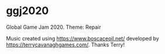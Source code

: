 # ggj2020
Global Game Jam 2020. Theme: Repair

Music created using https://www.boscaceoil.net/ developed by https://terrycavanaghgames.com/. Thanks Terry!
